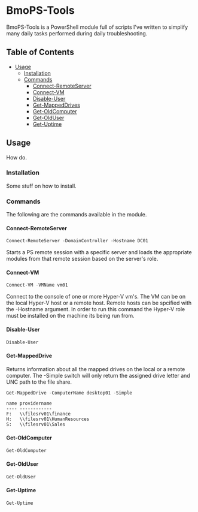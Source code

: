 # BmoPS-Tools

BmoPS-Tools is a PowerShell module full of scripts I've written to simplify many daily tasks performed during daily troubleshooting.

## Table of Contents
- [Usage](#usage)
  - [Installation](#installation)
  - [Commands](#commands)
    - [Connect-RemoteServer](#Connect-RemoteServer)
    - [Connect-VM](#Connect-VM)
    - [Disable-User](#Disable-User)
    - [Get-MappedDrives](#Get-MappedDrives)
    - [Get-OldComputer](#Get-OldComputer)
    - [Get-OldUser](#Get-OldUser)
    - [Get-Uptime](#Get-Uptime)

## Usage

How do.

### Installation

Some stuff on how to install.

### Commands

The following are the commands available in the module.

#### Connect-RemoteServer

```powershell
Connect-RemoteServer -DomainController -Hostname DC01
```
Starts a PS remote session with a specific server and loads the appropriate modules from that remote session based on the server's role.

#### Connect-VM

```powershell
Connect-VM -VMName vm01 
```
Connect to the console of one or more Hyper-V vm's.  The VM can be on the local Hyper-V host or a remote host. Remote hosts can be spcified with the -Hostname argument. In order to run this command the Hyper-V role must be installed on the machine its being run from.

#### Disable-User

```powershell
Disable-User
```
#### Get-MappedDrive

Returns information about all the mapped drives on the local or a remote computer. The -Simple switch will only return the assigned drive letter and UNC path to the file share.

```powershell
Get-MappedDrive -ComputerName desktop01 -Simple
```
```text
name providername
---- ------------
F:   \\filesrv01\finance
H:   \\filesrv01\HumanResources
S:   \\filesrv01\Sales
```

#### Get-OldComputer

```powershell
Get-OldComputer
```

#### Get-OldUser

```powershell
Get-OldUser
```

#### Get-Uptime

```powershell
Get-Uptime
```
